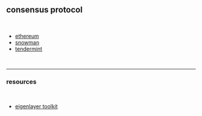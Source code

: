 ## consensus protocol

<br>

* [ethereum](ethereum)
* [snowman](snowman)
* [tendermint](tendermint)

<br>


---

### resources

<br>


* [eigenlayer toolkit](https://github.com/go-outside-labs/eigenlayer-toolkit)
